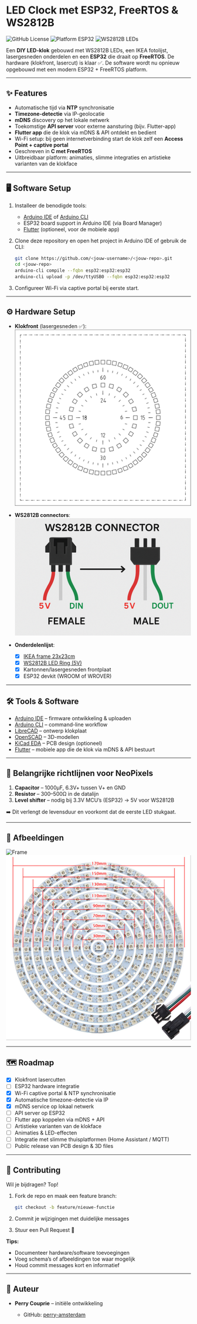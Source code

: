 # LED Clock met ESP32, FreeRTOS & WS2812B

![GitHub License](https://img.shields.io/github/license/<jouw-username>/<jouw-repo>)
![Platform ESP32](https://img.shields.io/badge/platform-ESP32-orange)
![WS2812B LEDs](https://img.shields.io/badge/LEDs-WS2812B-green)

Een **DIY LED-klok** gebouwd met WS2812B LEDs, een IKEA fotolijst, lasergesneden onderdelen en een **ESP32** die draait op **FreeRTOS**.
De hardware (klokfront, lasercut) is klaar ✅. De software wordt nu opnieuw opgebouwd met een modern ESP32 + FreeRTOS platform.

---

## ✨ Features

* Automatische tijd via **NTP** synchronisatie
* **Timezone-detectie** via IP-geolocatie
* **mDNS** discovery op het lokale netwerk
* Toekomstige **API server** voor externe aansturing (bijv. Flutter-app)
* **Flutter app** die de klok via mDNS & API ontdekt en bedient
* Wi-Fi setup: bij geen internetverbinding start de klok zelf een **Access Point + captive portal**
* Geschreven in **C met FreeRTOS**
* Uitbreidbaar platform: animaties, slimme integraties en artistieke varianten van de klokface

---

## 🖥️ Software Setup

1. Installeer de benodigde tools:

   * [Arduino IDE](https://www.arduino.cc/en/software) of [Arduino CLI](https://arduino.github.io/arduino-cli/latest/)
   * ESP32 board support in Arduino IDE (via Board Manager)
   * [Flutter](https://flutter.dev/) (optioneel, voor de mobiele app)

2. Clone deze repository en open het project in Arduino IDE of gebruik de CLI:

   ```bash
   git clone https://github.com/<jouw-username>/<jouw-repo>.git
   cd <jouw-repo>
   arduino-cli compile --fqbn esp32:esp32:esp32
   arduino-cli upload -p /dev/ttyUSB0 --fqbn esp32:esp32:esp32
   ```

3. Configureer Wi-Fi via captive portal bij eerste start.

---

## ⚙️ Hardware Setup

* **Klokfront** (lasergesneden ✅):
  ![Clock Face](images/led-clock-face.svg)

* **WS2812B connectors**:
  ![Connector image](images/ws2812b-connecters.png)

* **Onderdelenlijst**:

  * [x] [IKEA frame 23x23cm](https://www.ikea.com/nl/nl/p/sannahed-fotolijst-wit-00459116/)
  * [x] [WS2812B LED Ring (5V)](https://nl.aliexpress.com/item/32808302785.html)
  * [x] Kartonnen/lasergesneden frontplaat
  * [x] ESP32 devkit (WROOM of WROVER)

---

## 🛠️ Tools & Software

* [Arduino IDE](https://www.arduino.cc/en/software) – firmware ontwikkeling & uploaden
* [Arduino CLI](https://arduino.github.io/arduino-cli/latest/) – command-line workflow
* [LibreCAD](https://librecad.org/) – ontwerp klokplaat
* [OpenSCAD](https://www.openscad.org/) – 3D-modellen
* [KiCad EDA](https://www.kicad.org/) – PCB design (optioneel)
* [Flutter](https://flutter.dev/) – mobiele app die de klok via mDNS & API bestuurt

---

## 🔌 Belangrijke richtlijnen voor NeoPixels

1. **Capacitor** – 1000µF, 6.3V+ tussen V+ en GND
2. **Resistor** – 300–500Ω in de datalijn
3. **Level shifter** – nodig bij 3.3V MCU’s (ESP32) → 5V voor WS2812B

➡️ Dit verlengt de levensduur en voorkomt dat de eerste LED stukgaat.

---

## 📸 Afbeeldingen

![Frame](https://www.ikea.com/nl/nl/images/products/ribba-fotolijst-wit__0638327_PE698851_S4.JPG)
![WS2812B LEDs](images/ws2812b-leds.jpeg)

---

## 🗺️ Roadmap

* [x] Klokfront lasercutten
* [ ] ESP32 hardware integratie
* [x] Wi-Fi captive portal & NTP synchronisatie
* [x] Automatische timezone-detectie via IP
* [x] mDNS service op lokaal netwerk
* [ ] API server op ESP32
* [ ] Flutter app koppelen via mDNS + API
* [ ] Artistieke varianten van de klokface
* [ ] Animaties & LED-effecten
* [ ] Integratie met slimme thuisplatformen (Home Assistant / MQTT)
* [ ] Public release van PCB design & 3D files

---

## 🤝 Contributing

Wil je bijdragen? Top!

1. Fork de repo en maak een feature branch:

   ```bash
   git checkout -b feature/nieuwe-functie
   ```
2. Commit je wijzigingen met duidelijke messages
3. Stuur een Pull Request 🚀

**Tips:**

* Documenteer hardware/software toevoegingen
* Voeg schema’s of afbeeldingen toe waar mogelijk
* Houd commit messages kort en informatief

---

## 👤 Auteur

* **Perry Couprie** – initiële ontwikkeling

  * GitHub: [perry-amsterdam](https://github.com/perry-amsterdam)

